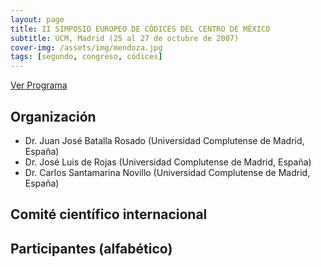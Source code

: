 ```yaml
---
layout: page
title: II SIMPOSIO EUROPEO DE CÓDICES DEL CENTRO DE MÉXICO
subtitle: UCM, Madrid (25 al 27 de octubre de 2007)
cover-img: /assets/img/mendoza.jpg
tags: [segundo, congreso, códices]
---
```


[Ver Programa](/congresos/codices/ii/docs/II-Congreso.2007.pdf)


## Organización

 - Dr. Juan José Batalla Rosado (Universidad Complutense de Madrid, España)
 - Dr. José Luis de Rojas (Universidad Complutense de Madrid, España)
 - Dr. Carlos Santamarina Novillo (Universidad Complutense de Madrid, España)


## Comité científico internacional


## Participantes (alfabético)

